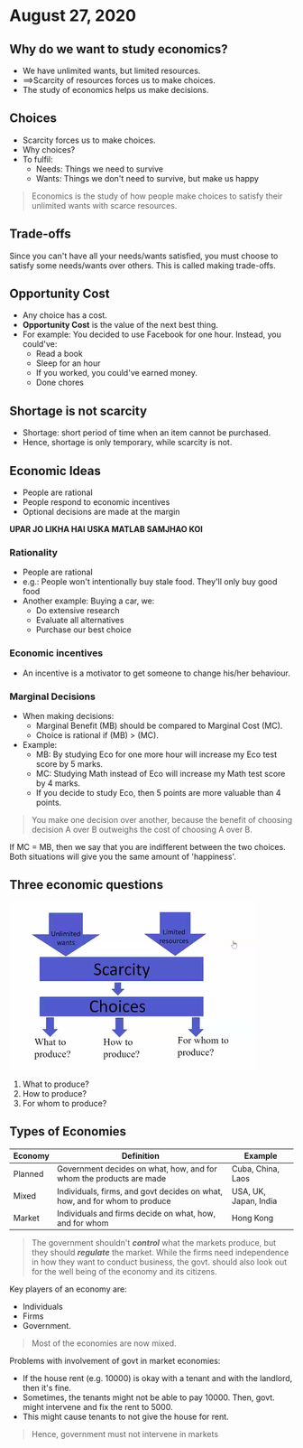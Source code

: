 # August 27, 2020

## Why do we want to study economics?
- We have unlimited wants, but limited resources. 
- ==>Scarcity of resources forces us to make choices.
- The study of economics helps us make decisions.

## Choices
- Scarcity forces us to make choices.
- Why choices?
- To fulfil:
	- Needs: Things we need to survive
	- Wants: Things we don't need to survive, but make us happy

> Economics is the study of how people make choices to satisfy their unlimited wants with scarce resources.

## Trade-offs
Since you can't have all your needs/wants satisfied, you must choose to satisfy some needs/wants over others. This is called making trade-offs.

## Opportunity Cost
- Any choice has a cost.
- **Opportunity Cost** is the value of the next best thing.
- For example: You decided to use Facebook for one hour. Instead, you could've:
	- Read a book
	- Sleep for an hour
	- If you worked, you could've earned money.
	- Done chores

## Shortage is not scarcity
- Shortage: short period of time when an item cannot be purchased.
- Hence, shortage is only temporary, while scarcity is not.

## Economic Ideas
- People are rational
- People respond to economic incentives
- Optional decisions are made at the margin

**UPAR JO LIKHA HAI USKA MATLAB SAMJHAO KOI**

### Rationality
- People are rational
- e.g.: People won't intentionally buy stale food. They'll only buy good food
- Another example: Buying a car, we:
	- Do extensive research
	- Evaluate all alternatives
	- Purchase our best choice

### Economic incentives
- An incentive is a motivator to get someone to change his/her behaviour.

### Marginal Decisions
- When making decisions:
	- Marginal Benefit (MB) should be compared to Marginal Cost (MC).
	- Choice is rational if (MB) > (MC).
- Example:
	- MB: By studying Eco for one more hour will increase my Eco test score by 5 marks.
	- MC: Studying Math instead of Eco will increase my Math test score by 4 marks.
	- If you decide to study Eco, then 5 points are more valuable than 4 points.

>You make one decision over another, because the benefit of choosing decision A over B outweighs the cost of choosing A over B.

If MC = MB, then we say that you are indifferent between the two choices. Both situations will give you the same amount of 'happiness'. 
## Three economic questions
![3 Questions of Economics](./static/3_questions.png)

1. What to produce?
2. How to produce?
3. For whom to produce?

## Types of Economies
| Economy | Definition | Example |
|--|--|--|
|  Planned | Government decides on what, how, and for whom the products are made  | Cuba, China, Laos|
|Mixed|Individuals, firms, and govt decides on what, how, and for whom to produce|USA, UK, Japan, India|
|Market|Individuals and firms decide on what, how, and for whom| Hong Kong |

>The government shouldn't ***control*** what the markets produce, but they should ***regulate*** the market. While the firms need independence in how they want to conduct business, the govt. should also look out for the well being of the economy and its citizens.

Key players of an economy are: 
- Individuals 
- Firms 
- Government.

> Most of the economies are now mixed.

Problems with involvement of govt in market economies:
- If the house rent (e.g. 10000) is okay with a tenant and with the landlord, then it's fine. 
- Sometimes, the tenants might not be able to pay 10000. Then, govt. might intervene and fix the rent to 5000.
- This might cause tenants to not give the house for rent.

> Hence, government must not intervene in markets

